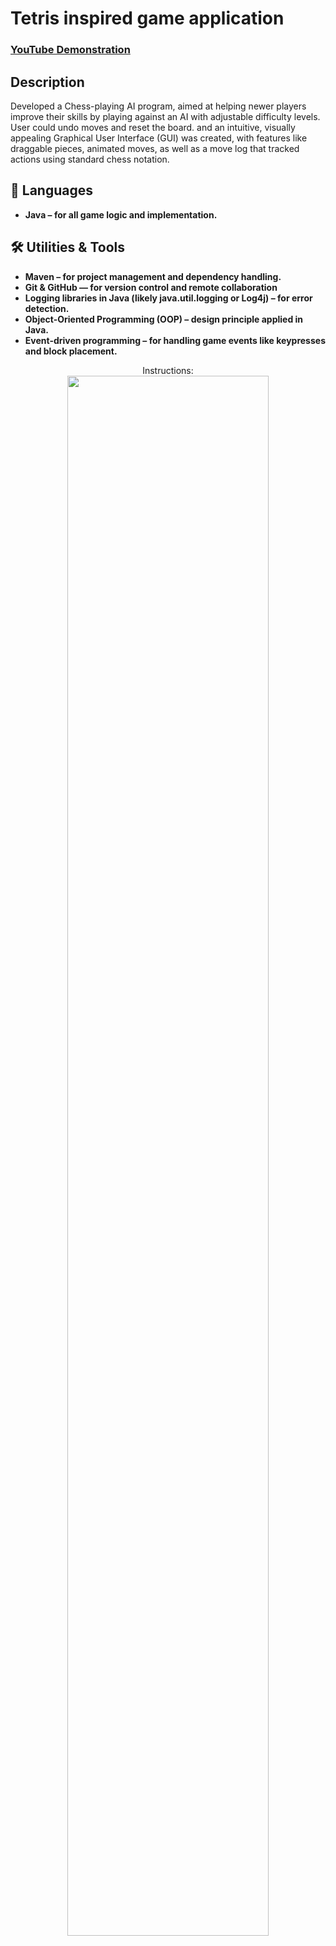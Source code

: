 <h1>Tetris inspired game application</h1>

 ### [YouTube Demonstration](https://youtu.be/wz4dtsXkipA)

<h2>Description</h2>
Developed a Chess-playing AI program, aimed at helping newer players improve their skills by playing against an AI with adjustable difficulty levels. User could undo moves and reset the board. and an intuitive, visually appealing Graphical User Interface (GUI) was created, with features like draggable pieces, animated moves, as well as a move log that tracked actions using standard chess notation.
<br />

<h2>🧠 Languages</h2>

- <b>Java – for all game logic and implementation.</b>

<h2>🛠️ Utilities & Tools</h2>

- <b>Maven – for project management and dependency handling.</b>
- <b>Git & GitHub — for version control and remote collaboration</b>
- <b>Logging libraries in Java (likely java.util.logging or Log4j) – for error detection.</b>
- <b>Object-Oriented Programming (OOP) – design principle applied in Java.</b>
- <b>Event-driven programming – for handling game events like keypresses and block placement.</b>

<p align="center">
Instructions: <br/>
<img src="https://live.staticflickr.com/65535/54837692914_e5b71248af_b.jpg" height="80%" width="80%"/>
